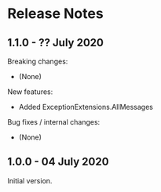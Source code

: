 # Release Notes

## 1.1.0 - ?? July 2020

Breaking changes:
- (None)

New features:
- Added ExceptionExtensions.AllMessages

Bug fixes / internal changes:
- (None)

## 1.0.0 - 04 July 2020

Initial version.

